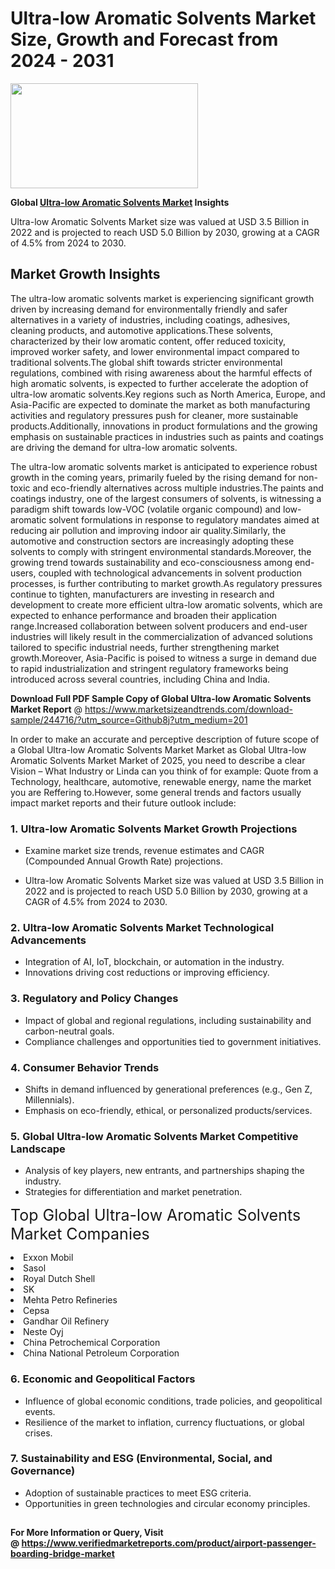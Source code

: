 <H1>Ultra-low Aromatic Solvents Market Size, Growth and Forecast from 2024 - 2031</H1><img class="aligncenter size-medium wp-image-584254" src="https://thirdeyenews.in/wp-content/uploads/2024/09/Global-Market-Research-300x168.jpeg" alt="" width="300" height="168" /><p><strong>Global&nbsp;<a href="https://www.marketsizeandtrends.com/download-sample/244716/?utm_source=Github8j?utm_medium=201">Ultra-low Aromatic Solvents Market</a> Insights</strong></p><p>Ultra-low Aromatic Solvents Market size was valued at USD 3.5 Billion in 2022 and is projected to reach USD 5.0 Billion by 2030, growing at a CAGR of 4.5% from 2024 to 2030.</p><p><h2>Market Growth Insights</h2> <p>The ultra-low aromatic solvents market is experiencing significant growth driven by increasing demand for environmentally friendly and safer alternatives in a variety of industries, including coatings, adhesives, cleaning products, and automotive applications.These solvents, characterized by their low aromatic content, offer reduced toxicity, improved worker safety, and lower environmental impact compared to traditional solvents.The global shift towards stricter environmental regulations, combined with rising awareness about the harmful effects of high aromatic solvents, is expected to further accelerate the adoption of ultra-low aromatic solvents.Key regions such as North America, Europe, and Asia-Pacific are expected to dominate the market as both manufacturing activities and regulatory pressures push for cleaner, more sustainable products.Additionally, innovations in product formulations and the growing emphasis on sustainable practices in industries such as paints and coatings are driving the demand for ultra-low aromatic solvents.</p> <p>The ultra-low aromatic solvents market is anticipated to experience robust growth in the coming years, primarily fueled by the rising demand for non-toxic and eco-friendly alternatives across multiple industries.The paints and coatings industry, one of the largest consumers of solvents, is witnessing a paradigm shift towards low-VOC (volatile organic compound) and low-aromatic solvent formulations in response to regulatory mandates aimed at reducing air pollution and improving indoor air quality.Similarly, the automotive and construction sectors are increasingly adopting these solvents to comply with stringent environmental standards.Moreover, the growing trend towards sustainability and eco-consciousness among end-users, coupled with technological advancements in solvent production processes, is further contributing to market growth.As regulatory pressures continue to tighten, manufacturers are investing in research and development to create more efficient ultra-low aromatic solvents, which are expected to enhance performance and broaden their application range.Increased collaboration between solvent producers and end-user industries will likely result in the commercialization of advanced solutions tailored to specific industrial needs, further strengthening market growth.Moreover, Asia-Pacific is poised to witness a surge in demand due to rapid industrialization and stringent regulatory frameworks being introduced across several countries, including China and India.</p><p><span class=""><strong>Download Full PDF Sample Copy of Global Ultra-low Aromatic Solvents Market Report</strong> @ <a href="https://www.marketsizeandtrends.com/download-sample/244716/?utm_source=Github8j?utm_medium=201" target="_blank">https://www.marketsizeandtrends.com/download-sample/244716/?utm_source=Github8j?utm_medium=201</a></span></p><p>In order to make an accurate and perceptive description of future scope of a Global&nbsp;Ultra-low Aromatic Solvents Market Market as Global&nbsp;Ultra-low Aromatic Solvents Market Market of 2025, you need to describe a clear Vision &ndash; What Industry or Linda can you think of for example: Quote from a Technology, healthcare, automotive, renewable energy, name the market you are Reffering to.However, some general trends and factors usually impact market reports and their future outlook include:</p><h3>1.&nbsp;<strong>Ultra-low Aromatic Solvents Market Growth Projections</strong></h3><ul><li>Examine market size trends, revenue estimates and CAGR (Compounded Annual Growth Rate) projections.</li><li><p>Ultra-low Aromatic Solvents Market size was valued at USD 3.5 Billion in 2022 and is projected to reach USD 5.0 Billion by 2030, growing at a CAGR of 4.5% from 2024 to 2030.</p></li></ul><h3>2.&nbsp;<strong>Ultra-low Aromatic Solvents Market Technological Advancements</strong></h3><ul><li>Integration of AI, IoT, blockchain, or automation in the industry.</li><li>Innovations driving cost reductions or improving efficiency.</li></ul><h3>3.&nbsp;<strong>Regulatory and Policy Changes</strong></h3><ul><li>Impact of global and regional regulations, including sustainability and carbon-neutral goals.</li><li>Compliance challenges and opportunities tied to government initiatives.</li></ul><h3>4.&nbsp;<strong>Consumer Behavior Trends</strong></h3><ul><li>Shifts in demand influenced by generational preferences (e.g., Gen Z, Millennials).</li><li>Emphasis on eco-friendly, ethical, or personalized products/services.</li></ul><h3>5.&nbsp;<strong>Global Ultra-low Aromatic Solvents Market Competitive Landscape</strong></h3><ul><li>Analysis of key players, new entrants, and partnerships shaping the industry.</li><li>Strategies for differentiation and market penetration.</li></ul><p data-pm-slice="1 1 []"><span style="color: inherit; font-family: inherit; font-size: 25px;">Top Global Ultra-low Aromatic Solvents Market Companies</span></p><div class="" data-test-id=""><p><li>Exxon Mobil</li><li> Sasol</li><li> Royal Dutch Shell</li><li> SK</li><li> Mehta Petro Refineries</li><li> Cepsa</li><li> Gandhar Oil Refinery</li><li> Neste Oyj</li><li> China Petrochemical Corporation</li><li> China National Petroleum Corporation</li></p></div><h3>6.&nbsp;<strong>Economic and Geopolitical Factors</strong></h3><ul><li>Influence of global economic conditions, trade policies, and geopolitical events.</li><li>Resilience of the market to inflation, currency fluctuations, or global crises.</li></ul><h3>7.&nbsp;<strong>Sustainability and ESG (Environmental, Social, and Governance)</strong></h3><ul><li>Adoption of sustainable practices to meet ESG criteria.</li><li>Opportunities in green technologies and circular economy principles.</li></ul><h2><strong style="font-size: 14px;">For More Information or Query, Visit @&nbsp;</strong><a style="background-color: #ffffff; font-size: 14px;" href="https://www.marketsizeandtrends.com/report/ultra-low-aromatic-solvents-market/" target="_blank">https://www.verifiedmarketreports.com/product/airport-passenger-boarding-bridge-market</a></h2>